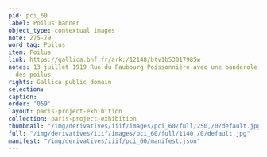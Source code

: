 ```yaml
---
pid: pci_60
label: Poilus banner
object_type: contextual images
note: 275-79
word_tag: Poilus
item: Poilus
link: https://gallica.bnf.fr/ark:/12148/btv1b53017985w
notes: 13 juillet 1919 Rue du Faubourg Poissonnière avec une banderole en l'honneur
  des poilus
rights: Gallica public domain
selection: 
caption: 
order: '059'
layout: paris-project-exhibition
collection: paris-project-exhibition
thumbnail: "/img/derivatives/iiif/images/pci_60/full/250,/0/default.jpg"
full: "/img/derivatives/iiif/images/pci_60/full/1140,/0/default.jpg"
manifest: "/img/derivatives/iiif/pci_60/manifest.json"
---
```

